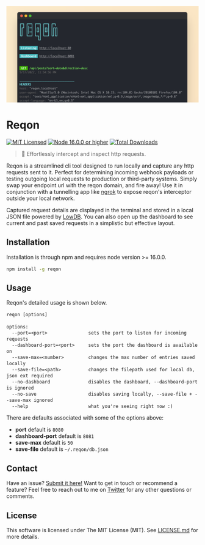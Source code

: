 ![Screenshot of reqon running in a terminal window](/art/og_image.png)

# Reqon

[![MIT Licensed](https://img.shields.io/github/license/aschmelyun/reqon)](LICENSE.md)
[![Node 16.0.0 or higher](https://img.shields.io/node/v/reqon)](https://npmjs.com/package/reqon)
[![Total Downloads](https://img.shields.io/npm/dt/reqon)](https://npmjs.com/package/reqon)

> :satellite: Effortlessly intercept and inspect http requests.

Reqon is a streamlined cli tool designed to run locally and capture any http requests sent to it. Perfect for determining incoming webhook payloads or testing outgoing local requests to production or third-party systems. Simply swap your endpoint url with the reqon domain, and fire away! Use it in conjunction with a tunnelling app like [ngrok](https://ngrok.com) to expose reqon's interceptor outside your local network.

Captured request details are displayed in the terminal and stored in a local JSON file powered by [LowDB](https://github.com/typicode/lowdb). You can also open up the dashboard to see current and past saved requests in a simplistic but effective layout.

## Installation

Installation is through npm and requires node version >= 16.0.0.

```bash
npm install -g reqon
```
## Usage

Reqon's detailed usage is shown below.

```
reqon [options]

options:
  --port=<port>               sets the port to listen for incoming requests
  --dashboard-port=<port>     sets the port the dashboard is available on
  --save-max=<number>         changes the max number of entries saved locally
  --save-file=<path>          changes the filepath used for local db, json ext required
  --no-dashboard              disables the dashboard, --dashboard-port is ignored
  --no-save                   disables saving locally, --save-file + --save-max ignored
  --help                      what you're seeing right now :)
```

There are defaults associated with some of the options above:

- **port** default is `8080`
- **dashboard-port** default is `8081`
- **save-max** default is `50`
- **save-file** default is `~/.reqon/db.json`

## Contact

Have an issue? [Submit it here!](https://github.com/aschmelyun/reqon/issues/new) Want to get in touch or recommend a feature? Feel free to reach out to me on [Twitter](https://twitter.com/aschmelyun) for any other questions or comments.

## License

This software is licensed under The MIT License (MIT). See [LICENSE.md](LICENSE.md) for more details.